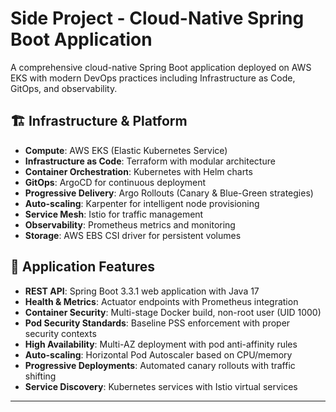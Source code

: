 # Side Project - Cloud-Native Spring Boot Application

A comprehensive cloud-native Spring Boot application deployed on AWS EKS with modern DevOps practices including Infrastructure as Code, GitOps, and observability.

## 🏗️ Infrastructure & Platform

- **Compute**: AWS EKS (Elastic Kubernetes Service)
- **Infrastructure as Code**: Terraform with modular architecture
- **Container Orchestration**: Kubernetes with Helm charts
- **GitOps**: ArgoCD for continuous deployment
- **Progressive Delivery**: Argo Rollouts (Canary & Blue-Green strategies)
- **Auto-scaling**: Karpenter for intelligent node provisioning
- **Service Mesh**: Istio for traffic management
- **Observability**: Prometheus metrics and monitoring
- **Storage**: AWS EBS CSI driver for persistent volumes

## 🚀 Application Features

- **REST API**: Spring Boot 3.3.1 web application with Java 17
- **Health & Metrics**: Actuator endpoints with Prometheus integration
- **Container Security**: Multi-stage Docker build, non-root user (UID 1000)
- **Pod Security Standards**: Baseline PSS enforcement with proper security contexts
- **High Availability**: Multi-AZ deployment with pod anti-affinity rules
- **Auto-scaling**: Horizontal Pod Autoscaler based on CPU/memory
- **Progressive Deployments**: Automated canary rollouts with traffic shifting
- **Service Discovery**: Kubernetes services with Istio virtual services
---
